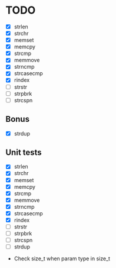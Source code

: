 # TODO

* [x] strlen
* [x] strchr
* [x] memset
* [x] memcpy
* [x] strcmp
* [x] memmove
* [x] strncmp
* [x] strcasecmp
* [x] rindex
* [ ] strstr
* [ ] strpbrk
* [ ] strcspn

## Bonus

* [X] strdup

## Unit tests

* [x] strlen
* [x] strchr
* [x] memset
* [x] memcpy
* [x] strcmp
* [x] memmove
* [x] strncmp
* [x] strcasecmp
* [x] rindex
* [ ] strstr
* [ ] strpbrk
* [ ] strcspn
* [ ] strdup

* Check size\_t when param type in size\_t
